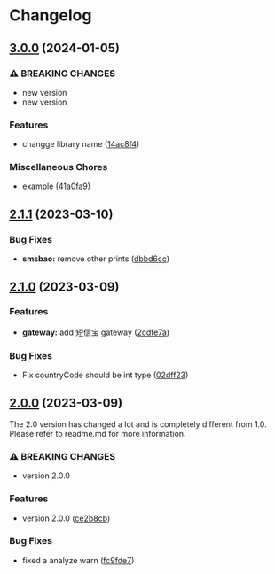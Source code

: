 # Changelog

## [3.0.0](https://github.com/odroe/easysms/compare/v2.1.1...v3.0.0) (2024-01-05)


### ⚠ BREAKING CHANGES

* new version
* new version

### Features

* changge library name ([14ac8f4](https://github.com/odroe/easysms/commit/14ac8f4fcd77e3cfa837d3df70457e90804901e6))


### Miscellaneous Chores

* example ([41a0fa9](https://github.com/odroe/easysms/commit/41a0fa99bed8b9ac54e7a96bbe7d8c3af56b43e6))

## [2.1.1](https://github.com/odroe/easysms/compare/v2.1.0...v2.1.1) (2023-03-10)


### Bug Fixes

* **smsbao:** remove other prints ([dbbd6cc](https://github.com/odroe/easysms/commit/dbbd6cc10398aa88b5911102410dde07eac7bb11))

## [2.1.0](https://github.com/odroe/easysms/compare/v2.0.0...v2.1.0) (2023-03-09)


### Features

* **gateway:** add 短信宝 gateway ([2cdfe7a](https://github.com/odroe/easysms/commit/2cdfe7a6b3bc744fcd1fc4d4a08100c358054368))


### Bug Fixes

* Fix countryCode should be int type ([02dff23](https://github.com/odroe/easysms/commit/02dff2378a6b71731bfbba1e849886a99181ee8f))

## [2.0.0](https://github.com/odroe/easysms/compare/v0.0.7...v2.0.0) (2023-03-09)

The 2.0 version has changed a lot and is completely different from 1.0. Please refer to readme.md for more information.

### ⚠ BREAKING CHANGES

- version 2.0.0

### Features

- version 2.0.0 ([ce2b8cb](https://github.com/odroe/easysms/commit/ce2b8cbbfc9df87b7a298a0d74f98b2b9031cbe9))

### Bug Fixes

- fixed a analyze warn ([fc9fde7](https://github.com/odroe/easysms/commit/fc9fde7afb89ed1c7356479d2112ff0d8644b655))

